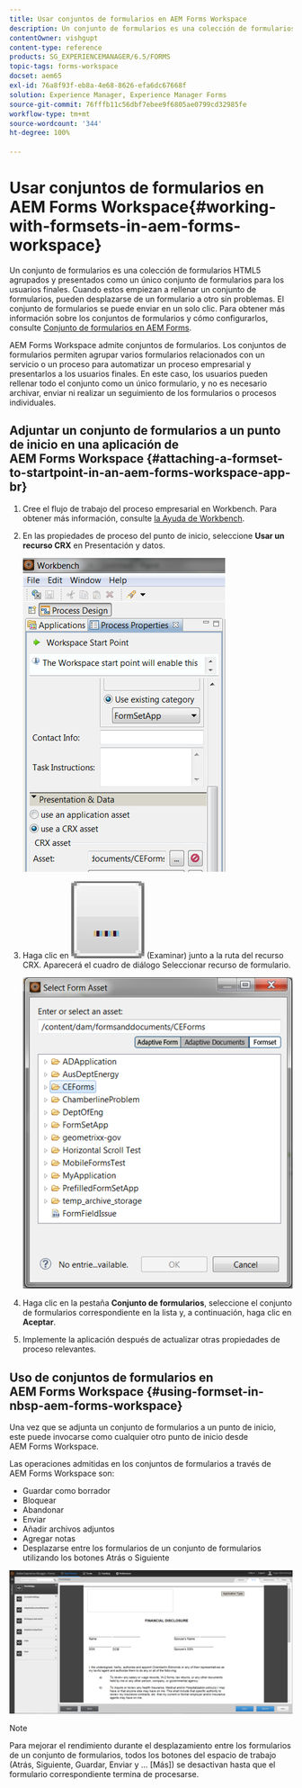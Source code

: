 ```yaml
---
title: Usar conjuntos de formularios en AEM Forms Workspace
description: Un conjunto de formularios es una colección de formularios HTML5 agrupados y presentados como un único conjunto de formularios para los usuarios finales. Aprenda a trabajar con conjuntos de formularios AEM Forms Workspace.
contentOwner: vishgupt
content-type: reference
products: SG_EXPERIENCEMANAGER/6.5/FORMS
topic-tags: forms-workspace
docset: aem65
exl-id: 76a8f93f-eb8a-4e68-8626-efa6dc67668f
solution: Experience Manager, Experience Manager Forms
source-git-commit: 76fffb11c56dbf7ebee9f6805ae0799cd32985fe
workflow-type: tm+mt
source-wordcount: '344'
ht-degree: 100%

---
```


# Usar conjuntos de formularios en AEM Forms Workspace{#working-with-formsets-in-aem-forms-workspace}

Un conjunto de formularios es una colección de formularios HTML5 agrupados y presentados como un único conjunto de formularios para los usuarios finales. Cuando estos empiezan a rellenar un conjunto de formularios, pueden desplazarse de un formulario a otro sin problemas. El conjunto de formularios se puede enviar en un solo clic. Para obtener más información sobre los conjuntos de formularios y cómo configurarlos, consulte [Conjunto de formularios en AEM Forms](../../forms/using/formset-in-aem-forms.md).

AEM Forms Workspace admite conjuntos de formularios. Los conjuntos de formularios permiten agrupar varios formularios relacionados con un servicio o un proceso para automatizar un proceso empresarial y presentarlos a los usuarios finales. En este caso, los usuarios pueden rellenar todo el conjunto como un único formulario, y no es necesario archivar, enviar ni realizar un seguimiento de los formularios o procesos individuales.

## Adjuntar un conjunto de formularios a un punto de inicio en una aplicación de AEM Forms Workspace {#attaching-a-formset-to-startpoint-in-an-aem-forms-workspace-app-br}

1. Cree el flujo de trabajo del proceso empresarial en Workbench. Para obtener más información, consulte [la Ayuda de Workbench](https://www.adobe.com/go/learn_aemforms_workbench_63).
1. En las propiedades de proceso del punto de inicio, seleccione **Usar un recurso CRX** en Presentación y datos.

   ![1-3](assets/1-3.png)

1. Haga clic en ![Examinar](assets/browse.png) (Examinar) junto a la ruta del recurso CRX. Aparecerá el cuadro de diálogo Seleccionar recurso de formulario.

   ![2-1](assets/2-1.png)

1. Haga clic en la pestaña **Conjunto de formularios**, seleccione el conjunto de formularios correspondiente en la lista y, a continuación, haga clic en **Aceptar**.

1. Implemente la aplicación después de actualizar otras propiedades de proceso relevantes.

## Uso de conjuntos de formularios en AEM Forms Workspace {#using-formset-in-nbsp-aem-forms-workspace}

Una vez que se adjunta un conjunto de formularios a un punto de inicio, este puede invocarse como cualquier otro punto de inicio desde AEM Forms Workspace.

Las operaciones admitidas en los conjuntos de formularios a través de AEM Forms Workspace son:

* Guardar como borrador
* Bloquear
* Abandonar
* Enviar
* Añadir archivos adjuntos
* Agregar notas
* Desplazarse entre los formularios de un conjunto de formularios utilizando los botones Atrás o Siguiente

![3-1](assets/3-1.png)

>[!NOTE]
>
>Para mejorar el rendimiento durante el desplazamiento entre los formularios de un conjunto de formularios, todos los botones del espacio de trabajo (Atrás, Siguiente, Guardar, Enviar y ... [Más]) se desactivan hasta que el formulario correspondiente termina de procesarse.
